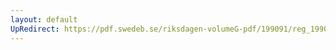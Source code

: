 ```yaml
---
layout: default
UpRedirect: https://pdf.swedeb.se/riksdagen-volumeG-pdf/199091/reg_199091/reg_199091_0969.pdf
---
```

